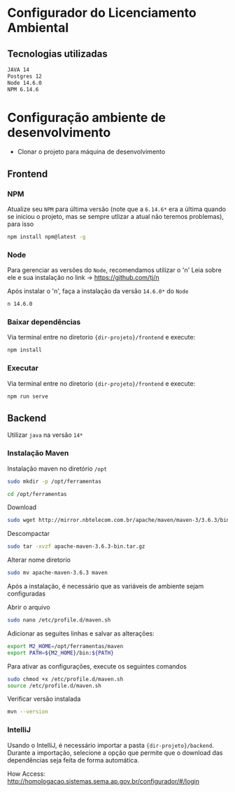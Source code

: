 # Configurador do Licenciamento Ambiental

## Tecnologias utilizadas

```bash
JAVA 14
Postgres 12
Node 14.6.0
NPM 6.14.6
```

# Configuração ambiente de desenvolvimento

- Clonar o projeto para máquina de desenvolvimento


## Frontend
### NPM
Atualize seu `NPM` para última versão (note que a `6.14.6*` era a última quando se iniciou o projeto, mas se sempre utlizar a atual não teremos problemas), para isso
```bash
npm install npm@latest -g
```

### Node
Para gerenciar as versões do `Node`, recomendamos utilizar o 'n'
Leia sobre ele e sua instalação no link -> https://github.com/tj/n

Após instalar o 'n', faça a instalação da versão `14.6.0*` do `Node`
```bash
n 14.6.0
``` 

### Baixar dependências
Via terminal entre no diretorio `{dir-projeto}/frontend` e execute:
```bash
npm install
```

### Executar
Via terminal entre no diretorio `{dir-projeto}/frontend` e execute:
```bash
npm run serve
```


## Backend
Utilizar `java` na versão `14*`

### Instalação Maven

Instalação maven no diretório `/opt`
```bash
sudo mkdir -p /opt/ferramentas
```

```bash
cd /opt/ferramentas
```

Download
```bash
sudo wget http://mirror.nbtelecom.com.br/apache/maven/maven-3/3.6.3/binaries/apache-maven-3.6.3-bin.tar.gz
```

Descompactar
```bash
sudo tar -xvzf apache-maven-3.6.3-bin.tar.gz
```

Alterar nome diretorio
```bash
sudo mv apache-maven-3.6.3 maven
```
Após a instalação, é necessário que as variáveis de ambiente sejam configuradas

Abrir o arquivo
```bash
sudo nano /etc/profile.d/maven.sh
```

Adicionar as seguites linhas e salvar as alterações:
```bash
export M2_HOME=/opt/ferramentas/maven
export PATH=${M2_HOME}/bin:${PATH}
```

Para ativar as configurações, execute os seguintes comandos
```bash
sudo chmod +x /etc/profile.d/maven.sh
source /etc/profile.d/maven.sh
```

Verificar versão instalada
```bash
mvn --version
```

### IntelliJ
Usando o IntelliJ, é necessário importar a pasta `{dir-projeto}/backend`. Durante a importação, selecione a opção que permite que o download das dependências seja feita de forma automática.

How Access: http://homologacao.sistemas.sema.ap.gov.br/configurador/#/login
